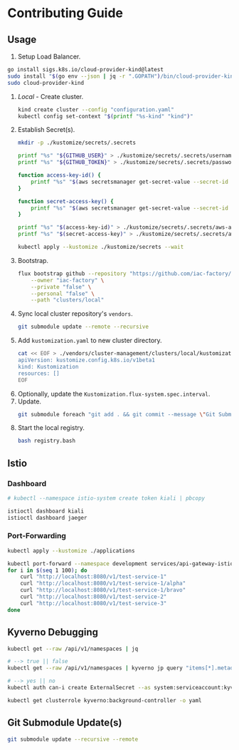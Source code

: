 # Contributing Guide

## Usage

1. Setup Load Balancer.
```bash
go install sigs.k8s.io/cloud-provider-kind@latest
sudo install "$(go env --json | jq -r ".GOPATH")/bin/cloud-provider-kind" /usr/local/bin
sudo cloud-provider-kind
```
1. *Local* - Create cluster.
    ```bash
    kind create cluster --config "configuration.yaml"
    kubectl config set-context "$(printf "%s-kind" "kind")"
    ```
1. Establish Secret(s).
    ```bash
    mkdir -p ./kustomize/secrets/.secrets
   
    printf "%s" "${GITHUB_USER}" > ./kustomize/secrets/.secrets/username
    printf "%s" "${GITHUB_TOKEN}" > ./kustomize/secrets/.secrets/password

    function access-key-id() {
        printf "%s" "$(aws secretsmanager get-secret-value --secret-id "local/external-secrets/provider/aws/credentials" --query SecretString | jq -r | jq -r ".\"aws-access-key-id\"")"
    }

    function secret-access-key() {
        printf "%s" "$(aws secretsmanager get-secret-value --secret-id "local/external-secrets/provider/aws/credentials" --query SecretString | jq -r | jq -r ".\"aws-secret-access-key\"")"
    }

    printf "%s" "$(access-key-id)" > ./kustomize/secrets/.secrets/aws-access-key-id
    printf "%s" "$(secret-access-key)" > ./kustomize/secrets/.secrets/aws-secret-access-key
    
    kubectl apply --kustomize ./kustomize/secrets --wait
    ```
1. Bootstrap.
    ```bash
    flux bootstrap github --repository "https://github.com/iac-factory/cluster-management" \
        --owner "iac-factory" \
        --private "false" \
        --personal "false" \
        --path "clusters/local"
    ```
1. Sync local cluster repository's `vendors`.
    ```bash
    git submodule update --remote --recursive
    ```
1. Add `kustomization.yaml` to new cluster directory.
    ```bash
    cat << EOF > ./vendors/cluster-management/clusters/local/kustomization.yaml
    apiVersion: kustomize.config.k8s.io/v1beta1
    kind: Kustomization
    resources: []
    EOF
    ```
1. Optionally, update the `Kustomization.flux-system.spec.interval`. 
1. Update.
    ```bash
    git submodule foreach "git add . && git commit --message \"Git Submodule Update(s)\" && git push -u origin HEAD:main" 
    ```
1. Start the local registry.
    ```bash
    bash registry.bash
    ```

## Istio

### Dashboard

```bash
# kubectl --namespace istio-system create token kiali | pbcopy

istioctl dashboard kiali
istioctl dashboard jaeger
```

### Port-Forwarding

```bash
kubectl apply --kustomize ./applications

kubectl port-forward --namespace development services/api-gateway-istio 8080:80
for i in $(seq 1 100); do 
    curl "http://localhost:8080/v1/test-service-1"
    curl "http://localhost:8080/v1/test-service-1/alpha"
    curl "http://localhost:8080/v1/test-service-1/bravo"
    curl "http://localhost:8080/v1/test-service-2"
    curl "http://localhost:8080/v1/test-service-3"
done

```

## Kyverno Debugging

```bash
kubectl get --raw /api/v1/namespaces | jq

# --> true || false
kubectl get --raw /api/v1/namespaces | kyverno jp query "items[*].metadata.name | contains(@, 'flux-system')"

# --> yes || no
kubectl auth can-i create ExternalSecret --as system:serviceaccount:kyverno:kyverno-background-controller

kubectl get clusterrole kyverno:background-controller -o yaml
```

## Git Submodule Update(s)

```bash
git submodule update --recursive --remote
```
